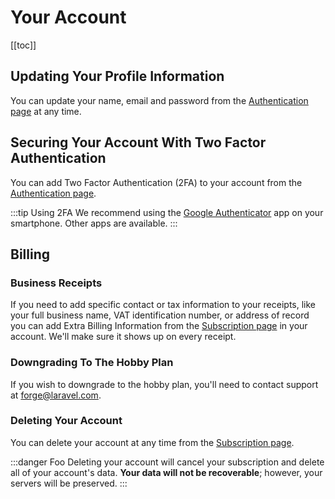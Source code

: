 # Your Account

[[toc]]

## Updating Your Profile Information

You can update your name, email and password from the [Authentication page](https://forge.laravel.com/user/profile#/authentication) at any time.

## Securing Your Account With Two Factor Authentication

You can add Two Factor Authentication (2FA) to your account from the [Authentication page](https://forge.laravel.com/user/profile#/authentication).

:::tip Using 2FA
We recommend using the [Google Authenticator](https://support.google.com/accounts/answer/1066447) app on your smartphone. Other apps are available.
:::

## Billing

### Business Receipts

If you need to add specific contact or tax information to your receipts, like your full business name, VAT identification number, or address of record you can add Extra Billing Information from the [Subscription page](https://forge.laravel.com/user/profile#/subscription) in your account. We'll make sure it shows up on every receipt.

### Downgrading To The Hobby Plan

If you wish to downgrade to the hobby plan, you'll need to contact support at [forge@laravel.com](mailto:forge@laravel.com).

### Deleting Your Account

You can delete your account at any time from the [Subscription page](https://forge.laravel.com/user/profile#/subscription).

:::danger Foo
Deleting your account will cancel your subscription and delete all of your account's data. **Your data will not be recoverable**; however, your servers will be preserved.
:::
